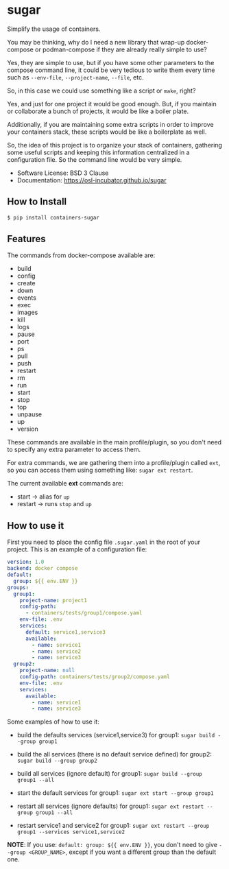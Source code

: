 # sugar

Simplify the usage of containers.

You may be thinking, why do I need a new library that wrap-up docker-compose or
podman-compose if they are already really simple to use?

Yes, they are simple to use, but if you have some other parameters to the
compose command line, it could be very tedious to write them every time such as
`--env-file`, `--project-name`, `--file`, etc.

So, in this case we could use something like a script or `make`, right?

Yes, and just for one project it would be good enough. But, if you maintain or
collaborate a bunch of projects, it would be like a boiler plate.

Additionally, if you are maintaining some extra scripts in order to improve your
containers stack, these scripts would be like a boilerplate as well.

So, the idea of this project is to organize your stack of containers, gathering
some useful scripts and keeping this information centralized in a configuration
file. So the command line would be very simple.

- Software License: BSD 3 Clause
- Documentation: https://osl-incubator.github.io/sugar

## How to Install

```bash
$ pip install containers-sugar
```

## Features

The commands from docker-compose available are:

- build
- config
- create
- down
- events
- exec
- images
- kill
- logs
- pause
- port
- ps
- pull
- push
- restart
- rm
- run
- start
- stop
- top
- unpause
- up
- version

These commands are available in the main profile/plugin, so you don't need to
specify any extra parameter to access them.

For extra commands, we are gathering them into a profile/plugin called `ext`, so
you can access them using something like: `sugar ext restart`.

The current available **ext** commands are:

- start -> alias for `up`
- restart -> runs `stop` and `up`

## How to use it

First you need to place the config file `.sugar.yaml` in the root of your
project. This is an example of a configuration file:

```yaml
version: 1.0
backend: docker compose
default:
  group: ${{ env.ENV }}
groups:
  group1:
    project-name: project1
    config-path:
      - containers/tests/group1/compose.yaml
    env-file: .env
    services:
      default: service1,service3
      available:
        - name: service1
        - name: service2
        - name: service3
  group2:
    project-name: null
    config-path: containers/tests/group2/compose.yaml
    env-file: .env
    services:
      available:
        - name: service1
        - name: service3
```

Some examples of how to use it:

- build the defaults services (service1,service3) for group1:
  `sugar build --group group1`

- build the all services (there is no default service defined) for group2:
  `sugar build --group group2`

- build all services (ignore default) for group1:
  `sugar build --group group1 --all`

- start the default services for group1: `sugar ext start --group group1`

- restart all services (ignore defaults) for group1:
  `sugar ext restart --group group1 --all`

- restart service1 and service2 for group1:
  `sugar ext restart --group group1 --services service1,service2`

**NOTE**: If you use: `default: group: ${{ env.ENV }}`, you don't need to give
`--group <GROUP_NAME>`, except if you want a different group than the default
one.

